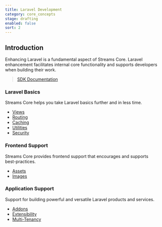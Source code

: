 ```yaml
---
title: Laravel Development
category: core_concepts
stage: drafting
enabled: false
sort: 2
---
```


## Introduction

Enhancing Laravel is a fundamental aspect of Streams Core. Laravel enhancement facilitates internal core functionality and supports developers when building their work.

> [SDK Documentation](/docs/sdk/introduction)

### Laravel Basics

Streams Core helps you take Laravel basics further and in less time.

- [Views](core/views)
- [Routing](core/routing)
- [Caching](core/caching)
- [Utilities](core/support)
- [Security](core/security)

### Frontend Support

Streams Core provides frontend support that encourages and supports best-practices.

- [Assets](core/assets)
- [Images](core/images)

### Application Support

Support for building powerful and versatile Laravel products and services.

<!-- - [Design Principles](core/principles) -->
- [Addons](core/addons)
- [Extensibility](core/extending)
- [Multi-Tenancy](core/applications)
